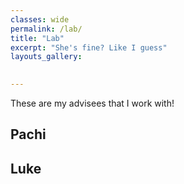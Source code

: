 ```yaml
---
classes: wide
permalink: /lab/
title: "Lab"
excerpt: "She's fine? Like I guess"
layouts_gallery:

    
---
```


These are my advisees that I work with!


## Pachi



## Luke

